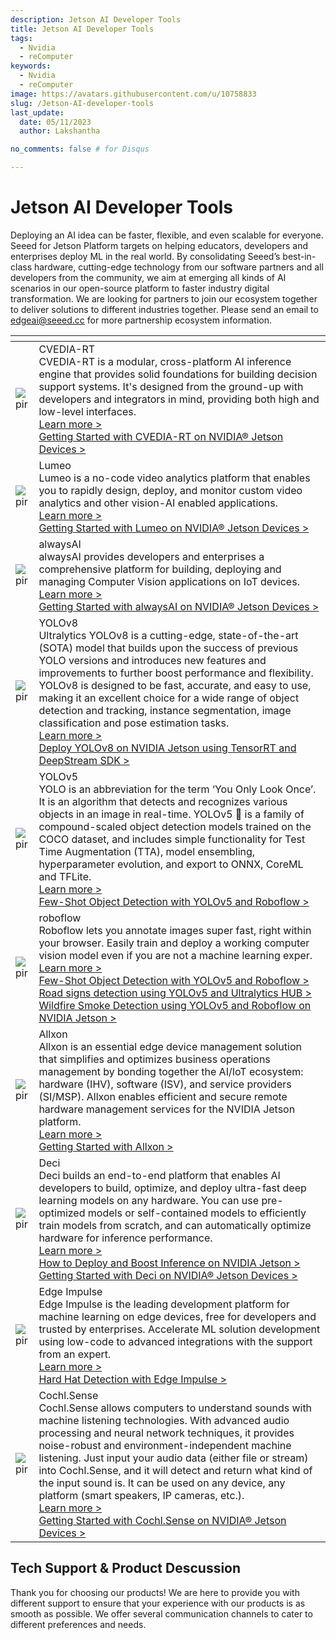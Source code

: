 ```yaml
---
description: Jetson AI Developer Tools
title: Jetson AI Developer Tools
tags:
  - Nvidia
  - reComputer
keywords:
  - Nvidia
  - reComputer
image: https://avatars.githubusercontent.com/u/10758833
slug: /Jetson-AI-developer-tools
last_update:
  date: 05/11/2023
  author: Lakshantha

no_comments: false # for Disqus

---
```


# Jetson AI Developer Tools

Deploying an AI idea can be faster, flexible, and even scalable for everyone. Seeed for Jetson Platform targets on helping educators, developers and enterprises deploy ML in the real world. By consolidating Seeed’s best-in-class hardware, cutting-edge technology from our software partners and all developers from the community, we aim at emerging all kinds of AI scenarios in our open-source platform to faster industry digital transformation. We are looking for partners to join our ecosystem together to deliver solutions to different industries together. Please send an email to edgeai@seeed.cc for more partnership ecosystem information.

<table style={{tableLayout: 'fixed', width: 980}}>
  <colgroup>
    <col style={{width: '275.085714px'}} />
    <col style={{width: '705.085714px'}} />
  </colgroup>
  <thead>
    <tr>
      <th />
      <th />
    </tr>
  </thead>
  <tbody>
    <tr>
      <td><img src="https://files.seeedstudio.com/wiki/recomputerzhongwen/cvedia-logo.jpg" alt="pir" width={264} height={76} /></td>
      <td>CVEDIA-RT<br />CVEDIA-RT is a modular, cross-platform AI inference engine that provides solid foundations for building decision support systems. It's designed from the ground-up with developers and integrators in mind, providing both high and low-level interfaces.<br /><a href="https://www.cvedia.com/cvedia-rt" target="_blank" rel="noopener noreferrer">Learn more &gt;</a><br /><a href="https://wiki.seeedstudio.com/CVEDIA-Jetson-Getting-Started" target="_blank" rel="noopener noreferrer">Getting Started with CVEDIA-RT on NVIDIA® Jetson Devices &gt;</a></td>
    </tr>
    <tr>
      <td><img src="https://files.seeedstudio.com/wiki/recomputerzhongwen/lumeo-logo.jpg" alt="pir" width={264} height={76} /></td>
      <td>Lumeo<br />Lumeo is a no-code video analytics platform that enables you to rapidly design, deploy, and monitor custom video analytics and other vision-AI enabled applications.<br /><a href="https://lumeo.com/" target="_blank" rel="noopener noreferrer">Learn more &gt;</a><br /><a href="https://wiki.seeedstudio.com/Lumeo-Jetson-Getting-Started" target="_blank" rel="noopener noreferrer">Getting Started with Lumeo on NVIDIA® Jetson Devices &gt;</a></td>
    </tr>
    <tr>
      <td><img src="https://files.seeedstudio.com/wiki/recomputerzhongwen/jetsonaitools83.png" alt="pir" width={264} height={76} /></td>
      <td>alwaysAI<br />alwaysAI provides developers and enterprises a comprehensive platform for building, deploying and managing Computer Vision applications on IoT devices.         <br /><a href="https://alwaysai.co/">Learn more &gt;</a><br /><a href="https://wiki.seeedstudio.com/alwaysAI-Jetson-Getting-Started/">Getting Started with alwaysAI on NVIDIA® Jetson Devices &gt;</a></td>
    </tr>
    <tr>
      <td><img src="https://files.seeedstudio.com/wiki/recomputerzhongwen/yolov8-logo.png" alt="pir" width={264} height={76} /></td>
      <td>YOLOv8<br />Ultralytics YOLOv8 is a cutting-edge, state-of-the-art (SOTA) model that builds upon the success of previous YOLO versions and introduces new features and improvements to further boost performance and flexibility. YOLOv8 is designed to be fast, accurate, and easy to use, making it an excellent choice for a wide range of object detection and tracking, instance segmentation, image classification and pose estimation tasks.<br /><a href="https://github.com/ultralytics/ultralytics" target="_blank" rel="noopener noreferrer">Learn more &gt;</a><br /><a href="https://wiki.seeedstudio.com/YOLOv8-DeepStream-TRT-Jetson" target="_blank" rel="noopener noreferrer">Deploy YOLOv8 on NVIDIA Jetson using TensorRT and DeepStream SDK &gt;</a></td>
    </tr>
    <tr>
      <td><img src="https://files.seeedstudio.com/wiki/recomputerzhongwen/jetsonaitools80.png" alt="pir" /></td>
      <td>YOLOv5<br />YOLO is an abbreviation for the term ‘You Only Look Once’. It is an algorithm that detects and recognizes various objects in an image in real-time. YOLOv5 🚀 is a family of compound-scaled object detection models trained on the COCO dataset, and includes simple functionality for Test Time Augmentation (TTA), model ensembling, hyperparameter evolution, and export to ONNX, CoreML and TFLite.         <br /><a href="https://ultralytics.com/yolov5">Learn more &gt;</a><br /><a href="https://wiki.seeedstudio.com/YOLOv5-Object-Detection-Jetson/">Few-Shot Object Detection with YOLOv5 and Roboflow &gt;</a></td>
    </tr>
    <tr>
      <td><img src="https://files.seeedstudio.com/wiki/recomputerzhongwen/jetsonaitools81.png" alt="pir" /></td>
      <td>roboflow<br />Roboflow lets you annotate images super fast, right within your browser. Easily train and deploy a working computer vision model even if you are not a machine learning exper.         <br /><a href="https://roboflow.com/">Learn more &gt;</a><br /><a href="https://wiki.seeedstudio.com/YOLOv5-Object-Detection-Jetson/">Few-Shot Object Detection with YOLOv5 and Roboflow &gt;</a><br /><a href="https://wiki.seeedstudio.com/YOLOv5-Road-Signs-Detection-Jetson/">Road signs detection using YOLOv5 and Ultralytics HUB &gt;</a><br /><a href="https://wiki.seeedstudio.com/YOLOv5-Roboflow-Wildfire-Smoke-Detection-Jetson/">Wildfire Smoke Detection using YOLOv5 and Roboflow on NVIDIA Jetson &gt;</a></td>
    </tr>
    <tr>
      <td><img src="https://files.seeedstudio.com/wiki/recomputerzhongwen/jetsonaitools4.png" alt="pir" /></td>
      <td>Allxon<br />Allxon is an essential edge device management solution that simplifies and optimizes business operations management by bonding together the AI/IoT ecosystem: hardware (IHV), software (ISV), and service providers (SI/MSP). Allxon enables efficient and secure remote hardware management services for the NVIDIA Jetson platform.         <br /><a href="https://www.allxon.com/">Learn more &gt;</a><br /><a href="https://wiki.seeedstudio.com/Allxon-Jetson-Getting-Started/">Getting Started with Allxon &gt;</a></td>
    </tr>
    <tr>
      <td><img src="https://files.seeedstudio.com/wiki/recomputerzhongwen/jetsonaitools82.png" alt="pir" /></td>
      <td>Deci<br />Deci builds an end-to-end platform that enables AI developers to build, optimize, and deploy ultra-fast deep learning models on any hardware. You can use pre-optimized models or self-contained models to efficiently train models from scratch, and can automatically optimize hardware for inference performance.         <br /><a href="https://deci.ai/">Learn more &gt;</a><br /><a href="https://deci.ai/resources/videos/engineering-best-practices-deep-learning-nvidia-jetson/">How to Deploy and Boost Inference on NVIDIA Jetson &gt;</a><br /><a href="https://wiki.seeedstudio.com/DeciAI-Getting-Started/">Getting Started with Deci on NVIDIA® Jetson Devices &gt;</a></td>
    </tr>
    <tr>
      <td><img src="https://files.seeedstudio.com/wiki/recomputerzhongwen/ei-logo.png" alt="pir" width={264} height={76} /></td>
      <td>Edge Impulse<br />Edge Impulse is the leading development platform for machine learning on edge devices, free for developers and trusted by enterprises. Accelerate ML solution development using low-code to advanced integrations with the support from an expert.         <br /><a href="https://www.edgeimpulse.com/" target="_blank" rel="noopener noreferrer">Learn more &gt;</a><br /><a href="https://wiki.seeedstudio.com/HardHat/" target="_blank" rel="noopener noreferrer">Hard Hat Detection with Edge Impulse &gt;</a></td>
    </tr>
    <tr>
      <td><img src="https://files.seeedstudio.com/wiki/recomputerzhongwen/cochl-logo.png" alt="pir" width={264} height={76} /></td>
      <td>Cochl.Sense<br />Cochl.Sense allows computers to understand sounds with machine listening technologies. With advanced audio processing and neural network techniques, it provides noise-robust and environment-independent machine listening. Just input your audio data (either file or stream) into Cochl.Sense, and it will detect and return what kind of the input sound is. It can be used on any device, any platform (smart speakers, IP cameras, etc.).<br /><a href="https://www.cochl.ai/" target="_blank" rel="noopener noreferrer">Learn more &gt;</a><br /><a href="https://wiki.seeedstudio.com/Cochl.Sense-Jetson-Getting-Started" target="_blank" rel="noopener noreferrer">Getting Started with Cochl.Sense on NVIDIA® Jetson Devices &gt;</a></td>
    </tr>
  </tbody>
</table>

## Tech Support & Product Descussion
Thank you for choosing our products! We are here to provide you with different support to ensure that your experience with our products is as smooth as possible. We offer several communication channels to cater to different preferences and needs.

<div class="button_tech_support_container">
<a href="https://forum.seeedstudio.com/" class="button_forum"></a> 
<a href="https://www.seeedstudio.com/contacts" class="button_email"></a>
</div>

<div class="button_tech_support_container">
<a href="https://discord.gg/eWkprNDMU7" class="button_discord"></a> 
<a href="https://github.com/Seeed-Studio/wiki-documents/discussions/69" class="button_discussion"></a>
</div>
